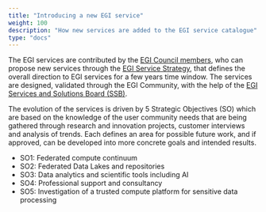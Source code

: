 ```yaml
---
title: "Introducing a new EGI service"
weight: 100
description: "How new services are added to the EGI service catalogue"
type: "docs"
---
```


The EGI services are contributed by the
[EGI Council members](https://www.egi.eu/egi-federation/#council), who can
propose new services through the
[EGI Service Strategy](https://www.egi.eu/publication/egi-federation-service-strategy-2022-2024/),
that defines the overall direction to EGI services for a few years time window.
The services are designed, validated through the EGI Community, with the help of
the [EGI Services and Solutions Board (SSB)](https://go.egi.eu/ssb).

The evolution of the services is driven by 5 Strategic Objectives (SO) which are
based on the knowledge of the user community needs that are being gathered
through research and innovation projects, customer interviews and analysis of
trends. Each defines an area for possible future work, and if approved, can be
developed into more concrete goals and intended results.

- SO1: Federated compute continuum
- SO2: Federated Data Lakes and repositories
- SO3: Data analytics and scientific tools including AI
- SO4: Professional support and consultancy
- SO5: Investigation of a trusted compute platform for sensitive data processing
